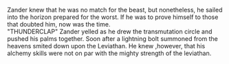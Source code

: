 Zander knew that he was no match for the beast, but nonetheless, he sailed into the horizon prepared for the worst.
If he was to prove himself to those that doubted him, now was the time.  
"THUNDERCLAP" Zander yelled as he drew the transmutation circle and pushed his palms together. 
Soon after a lightning bolt summoned from the heavens smited down upon the Leviathan. 
He knew ,however, that his alchemy skills were not on par with the mighty strength of the leviathan.   
